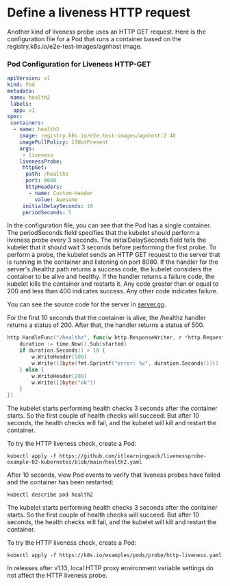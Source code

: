 # Define a liveness HTTP request 

Another kind of liveness probe uses an HTTP GET request. Here is the configuration file for a Pod that runs a container based on the registry.k8s.io/e2e-test-images/agnhost image.

### Pod Configuration for Liveness HTTP-GET

```yaml
apiVersion: v1
kind: Pod
metadata:
 name: health2
 labels:
  app: v1
spec:
 containers:
  - name: health2
    image: registry.k8s.io/e2e-test-images/agnhost:2.40
    imagePullPolicy: IfNotPresent
    args:
     - liveness
    livenessProbe:
     httpGet:
      path: /healthz
      port: 8080
      httpHeaders:
       - name: Custom-Header
         value: Awesome
     initialDelaySeconds: 10
     periodSeconds: 5
```
In the configuration file, you can see that the Pod has a single container. The periodSeconds field specifies that the kubelet should perform a liveness probe every 3 seconds. The initialDelaySeconds field tells the kubelet that it should wait 3 seconds before performing the first probe. To perform a probe, the kubelet sends an HTTP GET request to the server that is running in the container and listening on port 8080. If the handler for the server's /healthz path returns a success code, the kubelet considers the container to be alive and healthy. If the handler returns a failure code, the kubelet kills the container and restarts it.
Any code greater than or equal to 200 and less than 400 indicates success. Any other code indicates failure.

You can see the source code for the server in [server.go](https://github.com/kubernetes/kubernetes/blob/master/test/images/agnhost/liveness/server.go).

For the first 10 seconds that the container is alive, the /healthz handler returns a status of 200. After that, the handler returns a status of 500.
```go
http.HandleFunc("/healthz", func(w http.ResponseWriter, r *http.Request) {
    duration := time.Now().Sub(started)
    if duration.Seconds() > 10 {
        w.WriteHeader(500)
        w.Write([]byte(fmt.Sprintf("error: %v", duration.Seconds())))
    } else {
        w.WriteHeader(200)
        w.Write([]byte("ok"))
    }
})
```
The kubelet starts performing health checks 3 seconds after the container starts. So the first couple of health checks will succeed. But after 10 seconds, the health checks will fail, and the kubelet will kill and restart the container.

To try the HTTP liveness check, create a Pod:
```
kubectl apply -f https://github.com/itlearningpack/livenessprobe-example-02-kubernetes/blob/main/health2.yaml
```
After 10 seconds, view Pod events to verify that liveness probes have failed and the container has been restarted:
```
kubectl describe pod health2
```

The kubelet starts performing health checks 3 seconds after the container starts. So the first couple of health checks will succeed. But after 10 seconds, the health checks will fail, and the kubelet will kill and restart the container.

To try the HTTP liveness check, create a Pod:
```
kubectl apply -f https://k8s.io/examples/pods/probe/http-liveness.yaml
```
In releases after v1.13, local HTTP proxy environment variable settings do not affect the HTTP liveness probe.

